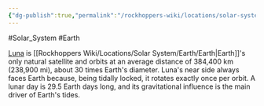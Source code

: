 ```yaml
---
{"dg-publish":true,"permalink":"/rockhoppers-wiki/locations/solar-system/earth/luna/"}
---
```


#Solar_System #Earth

[Luna](https://en.wikipedia.org/wiki/Moon) is [[Rockhoppers Wiki/Locations/Solar System/Earth/Earth\|Earth]]'s only natural satellite and orbits at an average distance of 384,400 km (238,900 mi), about 30 times Earth's diameter. Luna's near side always faces Earth because, being tidally locked, it rotates exactly once per orbit. A lunar day is 29.5 Earth days long, and its gravitational influence is the main driver of Earth's tides. 